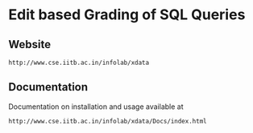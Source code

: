 Edit based Grading of SQL Queries
=============================================


Website
-------

    http://www.cse.iitb.ac.in/infolab/xdata


Documentation
--------------

Documentation on installation and usage available at
    
    http://www.cse.iitb.ac.in/infolab/xdata/Docs/index.html    
